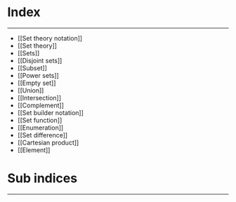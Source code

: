 # Index
---
- [[Set theory notation]]
- [[Set theory]]
- [[Sets]]
- [[Disjoint sets]]
- [[Subset]]
- [[Power sets]]
- [[Empty set]]
- [[Union]]
- [[Intersection]]
- [[Complement]]
- [[Set builder notation]]
- [[Set function]]
- [[Enumeration]]
- [[Set difference]]
- [[Cartesian product]]
- [[Element]]

# Sub indices
---
